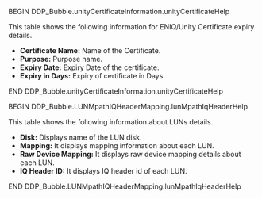 BEGIN DDP_Bubble.unityCertificateInformation.unityCertificateHelp

This table shows the following information for ENIQ/Unity Certificate expiry details.

- **Certificate Name:** Name of the Certificate.
- **Purpose:** Purpose name.
- **Expiry Date:**  Expiry Date of the certificate.
- **Expiry in Days:** Expiry of certificate in Days

END DDP_Bubble.unityCertificateInformation.unityCertificateHelp

BEGIN DDP_Bubble.LUNMpathIQHeaderMapping.lunMpathIqHeaderHelp

This table shows the following information about LUNs details.

- **Disk:** Displays name of the LUN disk.
- **Mapping:** It displays mapping information about each LUN.
- **Raw Device Mapping:** It displays raw device mapping details about each LUN.
- **IQ Header ID:** It displays IQ header id of each LUN.

END DDP_Bubble.LUNMpathIQHeaderMapping.lunMpathIqHeaderHelp
